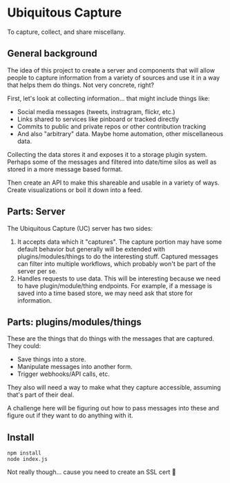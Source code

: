 # Ubiquitous Capture

To capture, collect, and share miscellany.

## General background

The idea of this project to create a server and components that will allow people to capture information from a variety of sources and use it in a way that helps them do things. Not very concrete, right?

First, let's look at collecting information... that might include things like:

- Social media messages (tweets, instragram, flickr, etc.)
- Links shared to services like pinboard or tracked directly
- Commits to public and private repos or other contribution tracking
- And also "arbitrary" data. Maybe home automation, other miscellaneous data.

Collecting the data stores it and exposes it to a storage plugin system. Perhaps some of the messages and filtered into date/time silos as well as stored in a more message based format.

Then create an API to make this shareable and usable in a variety of ways. Create visualizations or boil it down into a feed.

## Parts: Server

The Ubiquitous Capture (UC) server has two sides:

1. It accepts data which it "captures". The capture portion may have some default behavior but generally will be extended with plugins/modules/things to do the interesting stuff. Captured messages can filter into multiple workflows, which probably won't be part of the server per se.
2. Handles requests to use data. This will be interesting because we need to have plugin/module/thing endpoints. For example, if a message is saved into a time based store, we may need ask that store for information.

## Parts: plugins/modules/things

These are the things that do things with the messages that are captured. They could:

* Save things into a store.
* Manipulate messages into another form.
* Trigger webhooks/API calls, etc.

They also will need a way to make what they capture accessible, assuming that's part of their deal.

A challenge here will be figuring out how to pass messages into these and figure out if they want to do anything with it.

## Install

    npm install
    node index.js

Not really though... cause you need to create an SSL cert 👺
